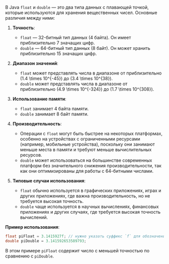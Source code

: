 В Java `float` и `double` — это два типа данных с плавающей точкой, которые используются для хранения вещественных чисел. Основные различия между ними:

1. **Точность**:
   - `float` — 32-битный тип данных (4 байта). Он имеет приблизительно 7 значащих цифр.
   - `double` — 64-битный тип данных (8 байт). Он может хранить приблизительно 15 значащих цифр.

2. **Диапазон значений**:
   - `float` может представлять числа в диапазоне от приблизительно \(1.4 \times 10^{-45}\) до \(3.4 \times 10^{38}\).
   - `double` может представлять числа в диапазоне от приблизительно \(4.9 \times 10^{-324}\) до \(1.7 \times 10^{308}\).

3. **Использование памяти**:
   - `float` занимает 4 байта памяти.
   - `double` занимает 8 байт памяти.

4. **Производительность**:
   - Операции с `float` могут быть быстрее на некоторых платформах, особенно на устройствах с ограниченными ресурсами (например, мобильные устройства), поскольку они занимают меньше места в памяти и требуют меньше вычислительных ресурсов.
   - `double` может использоваться на большинстве современных платформ без значительного снижения производительности, так как они оптимизированы для работы с 64-битными числами.

5. **Типовые случаи использования**:
   - `float` обычно используется в графических приложениях, играх и других приложениях, где важна производительность, но не требуется высокая точность.
   - `double` чаще используется в научных вычислениях, финансовых приложениях и других случаях, где требуется высокая точность вычислений.

**Пример использования**:

```java
float piFloat = 3.1415927f; // нужно указать суффикс `f` для обозначения литерала типа float
double piDouble = 3.141592653589793;
```

В этом примере `piFloat` содержит число с меньшей точностью по сравнению с `piDouble`.